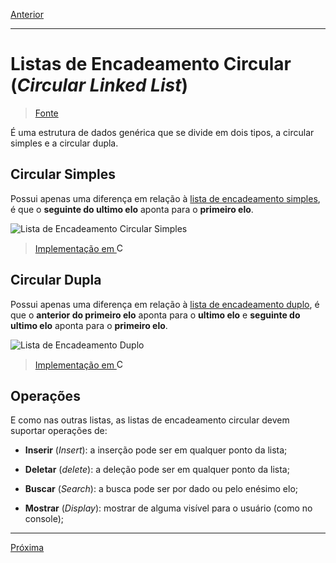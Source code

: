 [Anterior](06-doubleLL.md)

---

# Listas de Encadeamento Circular (_Circular Linked List_)

> [Fonte](https://www.tutorialspoint.com/data_structures_algorithms/circular_linked_list_algorithm.htm)

É uma estrutura de dados genérica que se divide em dois tipos, a circular simples e a circular dupla.

## Circular Simples

Possui apenas uma diferença em relação à [lista de encadeamento simples](05-simpleLL.md), é que o **seguinte do ultimo elo** aponta para o **primeiro elo**.

![Lista de Encadeamento Circular Simples](https://www.tutorialspoint.com/data_structures_algorithms/images/singly_circular_linked_list.jpg "Exemplo Lista de Encadeamento Circular Simples")

> [Implementação em <img alt="C" src="https://raw.github.com/newtmagalhaes/Aprendendo-Linguagens/master/images/logos/c.svg?sanitize=true" width="15">](../../ImplementationInC/03-doubleCLL.c)

## Circular Dupla

Possui apenas uma diferença em relação à [lista de encadeamento duplo](06-doubleLL.md), é que o **anterior do primeiro elo** aponta para o **ultimo elo** e **seguinte do ultimo elo** aponta para o **primeiro elo**.

![Lista de Encadeamento Duplo](https://www.tutorialspoint.com/data_structures_algorithms/images/doubly_circular_linked_list.jpg "Exemplo Lista de Encadeamento Duplo")

> [Implementação em <img alt="C" src="https://raw.github.com/newtmagalhaes/Aprendendo-Linguagens/master/images/logos/c.svg?sanitize=true" width="15">](../../ImplementationInC/03-simpleCLL.c)

## Operações

E como nas outras listas, as listas de encadeamento circular devem suportar operações de:

- **Inserir** (_Insert_): a inserção pode ser em qualquer ponto da lista;

- **Deletar** (_delete_): a deleção pode ser em qualquer ponto da lista;

- **Buscar** (_Search_): a busca pode ser por dado ou pelo enésimo elo;

- **Mostrar** (_Display_): mostrar de alguma visível para o usuário (como no console);

---

[Próxima](../U3-stack&queue/08-stack.md)
